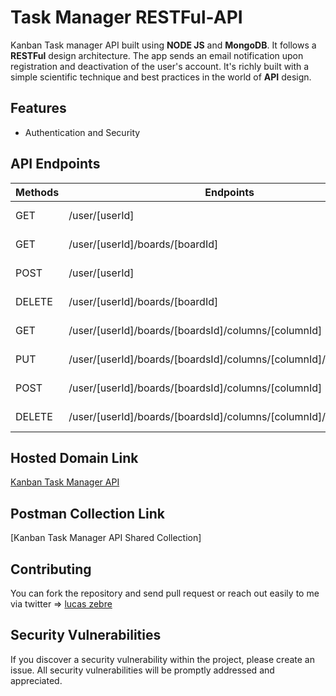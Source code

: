 # Task Manager RESTFul-API

Kanban Task manager API built using **NODE JS** and **MongoDB**. It follows a **RESTFul** design architecture. The app sends an email notification upon registration and deactivation of the user's account. It's richly built with a simple scientific technique and best practices in the world of **API** design.

## Features

- Authentication and Security

## API Endpoints

| Methods | Endpoints                          | Access  | Description                              |
| ------- | ---------------------------------- | ------- | ---------------------------------------- |
| GET     | /user/[userId]                         | Private | User's Boards                         |
| GET   | /user/[userId]/boards/[boardId]                          | Private | Get one board                           |
| POST    | /user/[userId]                   | Private |  Create a Board                   |
| DELETE    | /user/[userId]/boards/[boardId]             | Private | Delete  one board                      |
| GET | /user/[userId]/boards/[boardsId]/columns/[columnId]                   | Private | get one column 
| PUT | /user/[userId]/boards/[boardsId]/columns/[columnId]/tasks/[taskId]                   | Private | update one task 
| POST | /user/[userId]/boards/[boardsId]/columns/[columnId]                  | Private | create one task
| DELETE  | /user/[userId]/boards/[boardsId]/columns/[columnId]/tasks/[taskId]                          | Private | Delete one task                            

## Hosted Domain Link

[Kanban Task Manager API](https://kanbantask.onrender.com)

## Postman Collection Link

[Kanban Task Manager API Shared Collection]

## Contributing

You can fork the repository and send pull request or reach out easily to me via twitter => [lucas zebre](https://twitter.com/ZebreLucas)

## Security Vulnerabilities

If you discover a security vulnerability within the project, please create an issue. All security vulnerabilities will be promptly addressed and appreciated.
